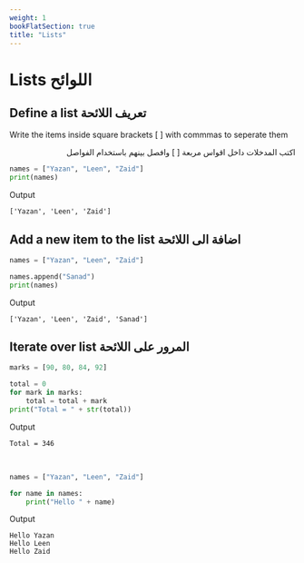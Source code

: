 ```yaml
---
weight: 1
bookFlatSection: true
title: "Lists"
---
```


# Lists اللوائح

## Define a list تعريف اللائحة
<p>Write the items inside square brackets [ ] with commmas to seperate them</p>
<p style='direction: rtl'>اكتب المدخلات داخل اقواس مربعة [ ] وافصل بينهم باستخدام الفواصل</p>

```python
names = ["Yazan", "Leen", "Zaid"]
print(names)
```
Output
```
['Yazan', 'Leen', 'Zaid']
```

## Add a new item to the list اضافة الى اللائحة
```python
names = ["Yazan", "Leen", "Zaid"]

names.append("Sanad")
print(names)
```
Output
```
['Yazan', 'Leen', 'Zaid', 'Sanad']
```

## Iterate over list المرور على اللائحة
```python
marks = [90, 80, 84, 92]

total = 0
for mark in marks:
    total = total + mark
print("Total = " + str(total))
```
Output
```
Total = 346
```
<br>

```python
names = ["Yazan", "Leen", "Zaid"]

for name in names:
    print("Hello " + name)
```
Output
```
Hello Yazan
Hello Leen
Hello Zaid
```
